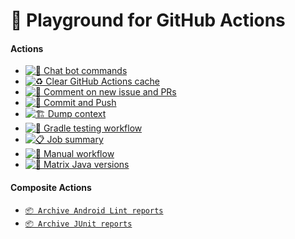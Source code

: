 # 🛝 Playground for GitHub Actions

#### Actions

- [![🧰 Chat bot commands](https://github.com/SimonMarquis/GitHub-Actions-Playground/actions/workflows/chat-bot-commands.yaml/badge.svg)](https://github.com/SimonMarquis/GitHub-Actions-Playground/actions/workflows/chat-bot-commands.yaml)
- [![♻️ Clear GitHub Actions cache](https://github.com/SimonMarquis/GitHub-Actions-Playground/actions/workflows/clear-cache.yaml/badge.svg)](https://github.com/SimonMarquis/GitHub-Actions-Playground/actions/workflows/clear-cache.yaml)
- [![💬 Comment on new issue and PRs](https://github.com/SimonMarquis/GitHub-Actions-Playground/actions/workflows/comment-new-issue-and-pr.yaml/badge.svg)](https://github.com/SimonMarquis/GitHub-Actions-Playground/actions/workflows/comment-new-issue-and-pr.yaml)
- [![🤖 Commit and Push](https://github.com/SimonMarquis/GitHub-Actions-Playground/actions/workflows/commit-and-push.yaml/badge.svg)](https://github.com/SimonMarquis/GitHub-Actions-Playground/actions/workflows/commit-and-push.yaml)
- [![🏗️ Dump context](https://github.com/SimonMarquis/GitHub-Actions-Playground/actions/workflows/dump-context.yaml/badge.svg)](https://github.com/SimonMarquis/GitHub-Actions-Playground/actions/workflows/dump-context.yaml)
- [![🐘 Gradle testing workflow](https://github.com/SimonMarquis/GitHub-Actions-Playground/actions/workflows/gradle-testing.yaml/badge.svg)](https://github.com/SimonMarquis/GitHub-Actions-Playground/actions/workflows/gradle-testing.yaml)
- [![📋 Job summary](https://github.com/SimonMarquis/GitHub-Actions-Playground/actions/workflows/job-summary.yaml/badge.svg)](https://github.com/SimonMarquis/GitHub-Actions-Playground/actions/workflows/job-summary.yaml)
- [![🔣 Manual workflow](https://github.com/SimonMarquis/GitHub-Actions-Playground/actions/workflows/manual-workflow.yaml/badge.svg)](https://github.com/SimonMarquis/GitHub-Actions-Playground/actions/workflows/manual-workflow.yaml)
- [![🧮 Matrix Java versions](https://github.com/SimonMarquis/GitHub-Actions-Playground/actions/workflows/matrix-java-versions.yaml/badge.svg)](https://github.com/SimonMarquis/GitHub-Actions-Playground/actions/workflows/matrix-java-versions.yaml)

#### Composite Actions

- [`📦 Archive Android Lint reports`](https://github.com/SimonMarquis/GitHub-Actions-Playground/blob/main/.github/actions/android-lint-archive/action.yaml)
- [`📦 Archive JUnit reports`](https://github.com/SimonMarquis/GitHub-Actions-Playground/blob/main/.github/actions/junit-archive/action.yaml)

